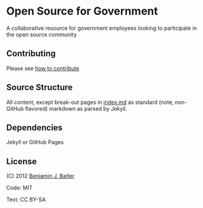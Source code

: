 Open Source for Government
==========================

A collaborative resource for government employees looking to participate in the open source community

Contributing
------------

Please see [how to contribute](http://ben.balter.com/open-source-for-government/how-to-contribute/)

Source Structure
----------------

All content, except break-out pages in [index.md](https://github.com/benbalter/open-source-for-government/blob/gh-pages/index.md) as standard (note, non-GitHub flavored) markdown as parsed by Jekyll.

Dependencies
------------

Jekyll or GitHub Pages

License
-------

(C) 2012 [Benjamin J. Balter](http://ben.balter.com)

Code: MIT

Text: CC BY-SA